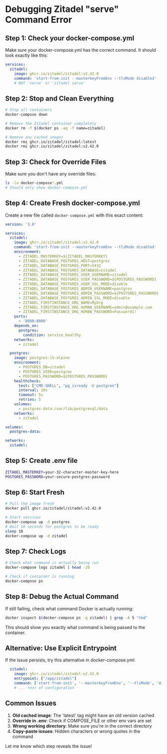 # Debugging Zitadel "serve" Command Error

## Step 1: Check your docker-compose.yml

Make sure your docker-compose.yml has the correct command. It should look exactly like this:

```yaml
services:
  zitadel:
    image: ghcr.io/zitadel/zitadel:v2.42.0
    command: 'start-from-init --masterkeyFromEnv --tlsMode disabled'
    # NOT 'serve' or 'zitadel serve'
```

## Step 2: Stop and Clean Everything

```bash
# Stop all containers
docker-compose down

# Remove the Zitadel container completely
docker rm -f $(docker ps -aq -f name=zitadel)

# Remove any cached images
docker rmi ghcr.io/zitadel/zitadel:latest
docker rmi ghcr.io/zitadel/zitadel:v2.42.0
```

## Step 3: Check for Override Files

Make sure you don't have any override files:
```bash
ls -la docker-compose*.yml
# Should only show docker-compose.yml
```

## Step 4: Create Fresh docker-compose.yml

Create a new file called `docker-compose.yml` with this exact content:

```yaml
version: '3.8'

services:
  zitadel:
    image: ghcr.io/zitadel/zitadel:v2.42.0
    command: 'start-from-init --masterkeyFromEnv --tlsMode disabled'
    environment:
      - ZITADEL_MASTERKEY=${ZITADEL_MASTERKEY}
      - ZITADEL_DATABASE_POSTGRES_HOST=postgres
      - ZITADEL_DATABASE_POSTGRES_PORT=5432
      - ZITADEL_DATABASE_POSTGRES_DATABASE=zitadel
      - ZITADEL_DATABASE_POSTGRES_USER_USERNAME=zitadel
      - ZITADEL_DATABASE_POSTGRES_USER_PASSWORD=${POSTGRES_PASSWORD}
      - ZITADEL_DATABASE_POSTGRES_USER_SSL_MODE=disable
      - ZITADEL_DATABASE_POSTGRES_ADMIN_USERNAME=postgres
      - ZITADEL_DATABASE_POSTGRES_ADMIN_PASSWORD=${POSTGRES_PASSWORD}
      - ZITADEL_DATABASE_POSTGRES_ADMIN_SSL_MODE=disable
      - ZITADEL_FIRSTINSTANCE_ORG_NAME=MyOrg
      - ZITADEL_FIRSTINSTANCE_ORG_HUMAN_USERNAME=admin@example.com
      - ZITADEL_FIRSTINSTANCE_ORG_HUMAN_PASSWORD=Password1!
    ports:
      - '8080:8080'
    depends_on:
      postgres:
        condition: service_healthy
    networks:
      - zitadel

  postgres:
    image: postgres:15-alpine
    environment:
      - POSTGRES_DB=zitadel
      - POSTGRES_USER=postgres
      - POSTGRES_PASSWORD=${POSTGRES_PASSWORD}
    healthcheck:
      test: ["CMD-SHELL", "pg_isready -U postgres"]
      interval: 10s
      timeout: 5s
      retries: 5
    volumes:
      - postgres-data:/var/lib/postgresql/data
    networks:
      - zitadel

volumes:
  postgres-data:

networks:
  zitadel:
```

## Step 5: Create .env file

```bash
ZITADEL_MASTERKEY=your-32-character-master-key-here
POSTGRES_PASSWORD=your-secure-postgres-password
```

## Step 6: Start Fresh

```bash
# Pull the image fresh
docker pull ghcr.io/zitadel/zitadel:v2.42.0

# Start services
docker-compose up -d postgres
# Wait 10 seconds for postgres to be ready
sleep 10
docker-compose up -d zitadel
```

## Step 7: Check Logs

```bash
# Check what command is actually being run
docker-compose logs zitadel | head -20

# Check if container is running
docker-compose ps
```

## Step 8: Debug the Actual Command

If still failing, check what command Docker is actually running:

```bash
docker inspect $(docker-compose ps -q zitadel) | grep -A 5 "Cmd"
```

This should show you exactly what command is being passed to the container.

## Alternative: Use Explicit Entrypoint

If the issue persists, try this alternative in docker-compose.yml:

```yaml
  zitadel:
    image: ghcr.io/zitadel/zitadel:v2.42.0
    entrypoint: ["/app/zitadel"]
    command: ['start-from-init', '--masterkeyFromEnv', '--tlsMode', 'disabled']
    # ... rest of configuration
```

## Common Issues

1. **Old cached image**: The 'latest' tag might have an old version cached
2. **Override in .env**: Check if COMPOSE_FILE or other env vars are set
3. **Wrong working directory**: Make sure you're in the correct directory
4. **Copy-paste issues**: Hidden characters or wrong quotes in the command

Let me know which step reveals the issue!